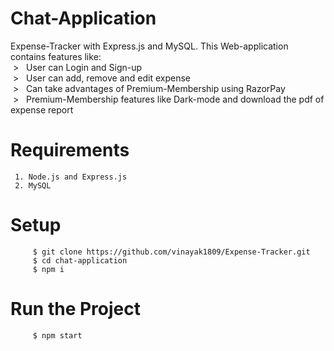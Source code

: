 # Chat-Application
Expense-Tracker with Express.js and MySQL. This Web-application contains features like: <br>
     &nbsp;> &nbsp; User can Login and Sign-up      <br>                                                                                                        &nbsp;> &nbsp; User can add, remove and edit expense <br> 
     &nbsp;> &nbsp; Can take advantages of Premium-Membership using RazorPay <br>
     &nbsp;> &nbsp; Premium-Membership features like Dark-mode and download the pdf of expense report<br>
     

# Requirements
     1. Node.js and Express.js
     2. MySQL

# Setup
```
     $ git clone https://github.com/vinayak1809/Expense-Tracker.git
     $ cd chat-application   
     $ npm i
```
# Run the Project
```
     $ npm start
```
